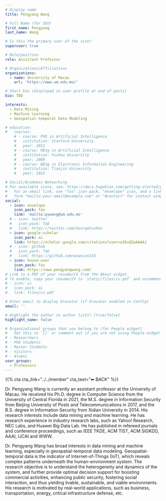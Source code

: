 ```yaml
---
# Display name
title: Pengyang Wang

# Full Name (for SEO)
first_name: Pengyang
last_name: Wang

# Is this the primary user of the site?
superuser: true

# Role/position
role: Assistant Professor

# Organizations/Affiliations
organizations:
  - name: University of Macau
    url: 'https://www.um.edu.mo/'

# Short bio (displayed in user profile at end of posts)
bio: TBD

interests:
  - Data Mining
  - Machine Learning
  - Geospatial-temporal Data Modeling

# education:
#   courses:
    # - course: PhD in Artificial Intelligence
    #   institution: Stanford University
    #   year: 2012
    # - course: MEng in Artificial Intelligence
    #   institution: Fuzhou University
    #   year: 2009
    # - course: BEng in Electronic Information Engineering
    #   institution: Tianjin University
    #   year: 2022

# Social/Academic Networking
# For available icons, see: https://docs.hugoblox.com/getting-started/page-builder/#icons
#   For an email link, use "fas" icon pack, "envelope" icon, and a link in the
#   form "mailto:your-email@example.com" or "#contact" for contact widget.
social:
  - icon: envelope
    icon_pack: fas
    link: 'mailto:pywang@um.edu.mo'
  # - icon: twitter
  #   icon_pack: fab
  #   link: https://twitter.com/GeorgeCushen
  - icon: google-scholar
    icon_pack: ai
    link: https://scholar.google.com/citations?user=o26vQZwAAAAJ
  # - icon: github
  #   icon_pack: fab
  #   link: https://github.com/wownice333
  - icon: house-user
    icon_pack: fas
    link: https://www.pengyangwang.com/
# Link to a PDF of your resume/CV from the About widget.
# To enable, copy your resume/CV to `static/files/cv.pdf` and uncomment the lines below.
# - icon: cv
#   icon_pack: ai
#   link: files/cv.pdf

# Enter email to display Gravatar (if Gravatar enabled in Config)
email: ''

# Highlight the author in author lists? (true/false)
highlight_name: false

# Organizational groups that you belong to (for People widget)
#   Set this to `[]` or comment out if you are not using People widget.
# - Researchers
# - PhD Students
# - Master Students
# - Visitors
# - Alumni
user_groups:
  - Professors
---
```


{{% cta cta_link="../../member" cta_text="⬅ BACK" %}}

Dr. Pengyang Wang is currently an assistant professor at the University of Macau. He received his Ph.D. degree in Computer Science from the University of Central Florida in 2021, the M.S. degree in Information Security from Beijing University of Posts and Telecommunications in 2017, and the B.S. degree in Information Security from Xidian University in 2014. His research interests include data mining and machine learning. He has research experience in industry research labs, such as Yahoo! Research, NEC Labs, and Huawei Big Data Lab. He has published in refereed journals and conference proceedings, such as IEEE TKDE, ACM TIST, ACM SIGKDD, AAAI, IJCAI and WWW.

Dr. Pengyang Wang has broad interests in data mining and machine learning, especially in geospatial-temporal data modeling. Geospatial-temporal data is the indicator of Internet-of-Things (IoT), which reveals complex patterns underneath the human-environment system. The research objective is to understand the heterogeneity and dynamics of the system, and further provide optimal decision support for boosting commercial activities, enhancing public security, fostering social interaction, and thus yielding livable, sustainable, and viable environments. His research is motivated by real-world applications, such as business, transportation, energy, critical infrastructure defense, etc. 